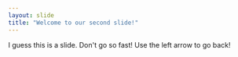 ```yaml
---
layout: slide
title: "Welcome to our second slide!"
---
```

I guess this is a slide. Don't go so fast!
Use the left arrow to go back!
